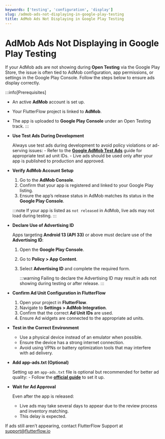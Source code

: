```yaml
---
keywords: ['testing', 'configuration', 'display']
slug: /admob-ads-not-displaying-in-google-play-testing
title: AdMob Ads Not Displaying in Google Play Testing
---
```


# AdMob Ads Not Displaying in Google Play Testing

If your AdMob ads are not showing during **Open Testing** via the Google Play Store, the issue is often tied to AdMob configuration, app permissions, or settings in the Google Play Console. Follow the steps below to ensure ads display correctly.

:::info[Prerequisites]
- An active **AdMob** account is set up.
- Your FlutterFlow project is linked to **AdMob**.
- The app is uploaded to **Google Play Console** under an Open Testing track.
:::

- **Use Test Ads During Development**

    Always use test ads during development to avoid policy violations or ad-serving issues:
        - Refer to the **[Google AdMob Test Ads](https://developers.google.com/admob/android/test-ads)** guide for appropriate test ad unit IDs.
        - Live ads should be used only after your app is published to production and approved.

- **Verify AdMob Account Setup**

    1. Go to the **AdMob Console**.
    2. Confirm that your app is registered and linked to your Google Play listing.
    3. Ensure the app’s release status in AdMob matches its status in the **Google Play Console**.

    :::note
    If your app is listed as `not released` in AdMob, live ads may not load during testing.
    :::

- **Declare Use of Advertising ID**

    Apps targeting **Android 13 (API 33)** or above must declare use of the **Advertising ID**:

    1. Open the **Google Play Console**.
    2. Go to **Policy > App Content**.
    3. Select **Advertising ID** and complete the required form.

        :::warning
        Failing to declare the Advertising ID may result in ads not showing during testing or after release.
        :::

- **Confirm Ad Unit Configuration in FlutterFlow**

    1. Open your project in **FlutterFlow**.
    2. Navigate to **Settings > AdMob Integration**.
    3. Confirm that the correct **Ad Unit IDs** are used.
    4. Ensure Ad widgets are connected to the appropriate ad units.

- **Test in the Correct Environment**

    - Use a physical device instead of an emulator when possible.
    - Ensure the device has a strong internet connection.
    - Avoid using VPNs or battery optimization tools that may interfere with ad delivery.

- **Add app-ads.txt (Optional)**

    Setting up an `app-ads.txt` file is optional but recommended for better ad quality:
        - Follow the **[official guide](https://support.google.com/admob/answer/9363762?hl=en&ref_topic=9675856&sjid=8136071085841576181-EU)** to set it up.

- **Wait for Ad Approval**

    Even after the app is released:

    - Live ads may take several days to appear due to the review process and inventory matching.
    - This delay is expected.

If ads still aren’t appearing, contact FlutterFlow Support at [support@flutterflow.io](mailto:support@flutterflow.io)
